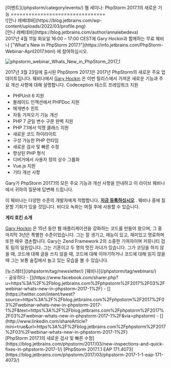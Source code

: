<div class="content">[이벤트](/phpstorm/category/events/) 웹 세미나: PhpStorm 2017.1의 새로운 기능 
================================

<div class="post-info">![안나 레베데바](https://blog.jetbrains.com/wp-content/uploads/2022/03/profile.png)<div class="post-info__text"> [안나 레베데바](https://blog.jetbrains.com/author/annalebedeva) <time class="publish-date" data-day="29" data-month="03" data-year="2017" datetime="2017-03-29"></time></div></div> 2017년 4월 11일 화요일 16:00 – 17:00 CEST에 Gary Hockin과 함께하는 무료 웨비나 ["What's New in PhpStorm 2017.1"](https://info.jetbrains.com/PhpStorm-Webinar-April2017.html) 에 참여하십시오.

![phpstorm_webinar_Whats_New_in_PhpStorm_2017_1](https://blog.jetbrains.com/wp-content/uploads/2017/03/phpstorm-phpstorm_webinar_Whats_New_in_PhpStorm_2017_1.png)

<span id="more-20242"></span>

 2017년 3월 23일에 출시된 PhpStorm 2017.1은 2017년 PhpStorm의 새로운 주요 업데이트입니다. 웨비나에서 [Gary Hockin](https://twitter.com/GeeH) 은 이번 릴리스에서 가져온 새로운 기능과 주요 개선 사항에 대해 설명합니다. Codeception 테스트 프레임워크 지원

- PHPUnit 6 지원
- 블레이드 인젝션에서 PHPDoc 지원
- 매개변수 힌트
- 자동 가져오기 기능 개선
- PHP 7 균일 변수 구문 완벽 지원
- PHP 7.1에서 익명 클래스 지원
- 새로운 코드 하이라이트
- 구성 가능한 PHP 런타임
- 새로운 검사 및 빠른 수정
- 향상된 PHP 형식
- 디버거에서 사용자 정의 상수 그룹화
- Vue.js 지원
- 기타 개선 사항

 Gary가 PhpStorm 2017.1의 모든 주요 기능과 개선 사항을 안내하고 이 라이브 웨비나에서 귀하의 질문에 답변해 드립니다.

 이 웨비나는 다양한 수준의 개발자에게 적합합니다. [**지금 등록하십시오**](https://info.jetbrains.com/PhpStorm-Webinar-April2017.html) . 웨비나 중에 질문할 기회가 있을 것입니다. 비디오 녹화는 며칠 후에 사용할 수 있습니다.

 **게리 호킨 소개**

 [Gary Hockin](https://twitter.com/GeeH) 은 15년 동안 웹 애플리케이션을 강화하는 코드를 만들어 왔으며, 그 중 마지막 3년은 특별한 수준이었습니다. 그는 잘 생기고, 재능이 있고, 재미있고 명료하며 또한 매우 겸손합니다. Gary는 Zend Framework 2의 소중한 기여자이며 커뮤니티 검토 팀의 일원입니다. 그는 기혼이고 두 명의 멋진 자녀가 있습니다. 그가 코딩을 하지 않을 때, 코드에 대해 글을 쓰지 않을 때, 코드에 대해 이야기하거나 코드에 대해 읽지 않을 때 그는 보통 술집에서 놀고 있는 모습을 볼 수 있습니다.

<div class="content__row"><div class="tag-list"> [뉴스레터](/phpstorm/tag/newsletter/) [웨비나](/phpstorm/tag/webinars/)</div>- <span>공유하다</span>
- [](https://www.facebook.com/sharer.php?u=https%3A%2F%2Fblog.jetbrains.com%2Fphpstorm%2F2017%2F03%2Fwebinar-whats-new-in-phpstorm-2017-1%2F)
- [](https://twitter.com/intent/tweet?source=https%3A%2F%2Fblog.jetbrains.com%2Fphpstorm%2F2017%2F03%2Fwebinar-whats-new-in-phpstorm-2017-1%2F&text=https%3A%2F%2Fblog.jetbrains.com%2Fphpstorm%2F2017%2F03%2Fwebinar-whats-new-in-phpstorm-2017-1%2F&via=phpstorm)
- [](http://www.linkedin.com/shareArticle?mini=true&url=https%3A%2F%2Fblog.jetbrains.com%2Fphpstorm%2F2017%2F03%2Fwebinar-whats-new-in-phpstorm-2017-1%2F)

</div><div class="content__pagination"> [PhpStorm 2017.1의 새로운 검사 및 빠른 수정](https://blog.jetbrains.com/phpstorm/2017/03/new-inspections-and-quick-fixes-in-phpstorm-2017-1/) [PhpStorm 2017.1.1 EAP 171.4073](https://blog.jetbrains.com/phpstorm/2017/03/phpstorm-2017-1-1-eap-171-4073/)</div></div><div class="container comments-container"><div class="content"><div id="remark42"></div></div></div>